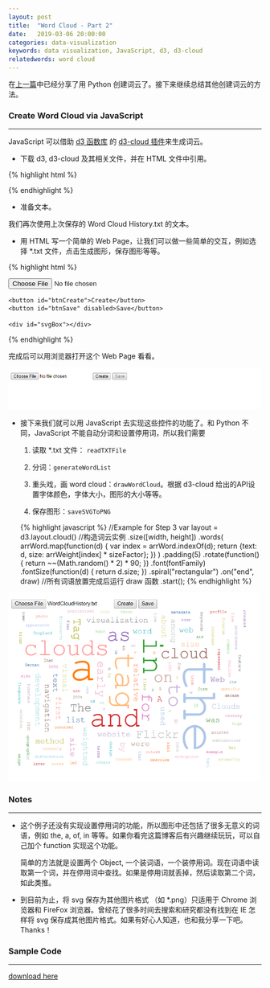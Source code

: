 ```yaml
---
layout: post
title:  "Word Cloud - Part 2"
date:   2019-03-06 20:00:00
categories: data-visualization
keywords: data visualization, JavaScript, d3, d3-cloud
relatedwords: word cloud
---
```


在[上一篇](https://wuyuki.github.io/data-visualization/2019/03/05/word-cloud-1.html)中已经分享了用 Python 创建词云了。接下来继续总结其他创建词云的方法。


<h3>Create Word Cloud via JavaScript</h3>
<hr/>

JavaScript 可以借助 [d3 函数库](https://d3js.org/) 的 [d3-cloud 插件](https://github.com/jasondavies/d3-cloud)来生成词云。

* 下载 d3, d3-cloud 及其相关文件，并在 HTML 文件中引用。

{% highlight html %} 
<script src="dist/d3.v3.min.js"></script>
<script src="dist/d3.layout.cloud.js"></script>
<script src="dist/colorbrewer.v1.min.js"></script>
{% endhighlight %}

* 准备文本。

我们再次使用上次保存的 Word Cloud History.txt 的文本。 

* 用 HTML 写一个简单的 Web Page，让我们可以做一些简单的交互，例如选择 *.txt 文件，点击生成图形，保存图形等等。

{% highlight html %} 
<div role="main">           
    <input type="file" id="txtFile" accept=".txt" single>                  

    <button id="btnCreate">Create</button>
    <button id="btnSave" disabled>Save</button>
          
    <div id="svgBox"></div>
</div>
{% endhighlight %}

完成后可以用浏览器打开这个 Web Page 看看。

![Word Cloud Web Page](\assets\2019-03-06-word-cloud-2\WordCloudWebPage.png)


* 接下来我们就可以用 JavaScript 去实现这些控件的功能了。和 Python 不同，JavaScript 不能自动分词和设置停用词，所以我们需要

    1. 读取 *.txt 文件： `readTXTFile`

    2. 分词：`generateWordList`

    3. 重头戏，画 word cloud：`drawWordCloud`。根据 d3-cloud 给出的API设置字体颜色，字体大小，图形的大小等等。

    4. 保存图形：`saveSVGToPNG`

    {% highlight javascript %} 
    //Example for Step 3
    var layout = d3.layout.cloud() //构造词云实例
                .size([width, height])
                .words(
                    arrWord.map(function(d) {
                        var index = arrWord.indexOf(d);
                        return {text: d, size: arrWeight[index] * sizeFactor};
                    })
                )
                .padding(5)
                .rotate(function() { return ~~(Math.random() * 2) * 90; })
                .font(fontFamily)
                .fontSize(function(d) { return d.size; })
                .spiral("rectangular")
                .on("end", draw) //所有词语放置完成后运行 draw 函数
                .start();
    {% endhighlight %}

<img src="/assets/2019-03-06-word-cloud-2/WordCloudJavaScript.png" alt="Word Cloud JavaScript" text-align="center" width="500" height="375" />

<h3>Notes</h3>
<hr/>

* 这个例子还没有实现设置停用词的功能，所以图形中还包括了很多无意义的词语，例如 the, a, of, in 等等。如果你看完这篇博客后有兴趣继续玩玩，可以自己加个 function 实现这个功能。

    简单的方法就是设置两个 Object, 一个装词语，一个装停用词。现在词语中读取第一个词，并在停用词中查找。如果是停用词就丢掉，然后读取第二个词，如此类推。

* 到目前为止，将 svg 保存为其他图片格式 （如 *.png）只适用于 Chrome 浏览器和 FireFox 浏览器。曾经花了很多时间去搜索和研究都没有找到在 IE 怎样将 svg 保存成其他图片格式。如果有好心人知道，也和我分享一下吧。Thanks！

<h3>Sample Code</h3>
<hr/>

[download here](\assets\2019-03-06-word-cloud-2\WordCloudJS.zip)

